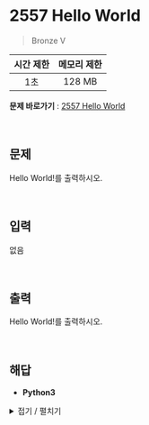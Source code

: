 # 2557 Hello World
> Bronze V

|시간 제한|메모리 제한|
|:---:|:---:|
|1초|128 MB|

**문제 바로가기** : [2557 Hello World](https://www.acmicpc.net/problem/2557 "2557 Hello World")

</br>

## 문제
Hello World!를 출력하시오.

</br>

## 입력
없음

</br>

## 출력
Hello World!를 출력하시오.

</br>

## 해답
- **Python3**
<details>
<summary>접기 / 펼치기</summary>
<div markdown="1">

```py
print("Hello World!")
```

</div>
</details>